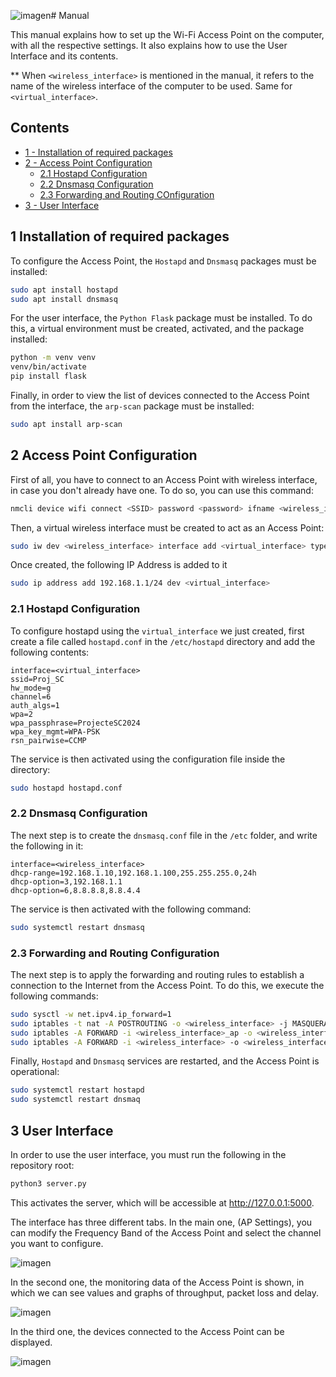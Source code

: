 ![imagen](https://github.com/user-attachments/assets/74254306-9409-465a-9427-737252acafd7)# Manual

This manual explains how to set up the Wi-Fi Access Point on the computer, with all the respective settings.
It also explains how to use the User Interface and its contents.

** When `<wireless_interface>` is mentioned in the manual, it refers to the name of the wireless interface of the computer to be used. Same for `<virtual_interface>`.

## Contents

- [1 - Installation of required packages](#1-Installation-of-required-packages)
- [2 - Access Point Configuration](#2-Access-Point-Configuration)
  - [2.1 Hostapd Configuration](#11-Hostapd-Configuration)
  - [2.2 Dnsmasq Configuration](#12-Dnsmasq-Configuration)
  - [2.3 Forwarding and Routing COnfiguration](#13-Forwarding-and-Routing-Configuration)
- [3 - User Interface](#3-User_Interface)

## 1 Installation of required packages

To configure the Access Point, the `Hostapd` and `Dnsmasq` packages must be installed:

``` sh
sudo apt install hostapd
sudo apt install dnsmasq
```

For the user interface, the `Python Flask` package must be installed. To do this, a virtual environment must be created, activated, and the package installed:

``` sh
python -m venv venv
venv/bin/activate
pip install flask
```

Finally, in order to view the list of devices connected to the Access Point from the interface, the `arp-scan` package must be installed:

``` sh
sudo apt install arp-scan
```

## 2 Access Point Configuration

First of all, you have to connect to an Access Point with wireless interface, in case you don't already have one. To do so, you can use this command:

``` sh
nmcli device wifi connect <SSID> password <password> ifname <wireless_interface>
```

Then, a virtual wireless interface must be created to act as an Access Point:

``` sh
sudo iw dev <wireless_interface> interface add <virtual_interface> type __ap
```

Once created, the following IP Address is added to it

``` sh
sudo ip address add 192.168.1.1/24 dev <virtual_interface>
```

### 2.1 Hostapd Configuration

To configure hostapd using the `virtual_interface` we just created, first create a file called `hostapd.conf` in the `/etc/hostapd` directory and add the following contents:

```plaintext
interface=<virtual_interface>
ssid=Proj_SC
hw_mode=g
channel=6
auth_algs=1
wpa=2
wpa_passphrase=ProjecteSC2024
wpa_key_mgmt=WPA-PSK
rsn_pairwise=CCMP
```

The service is then activated using the configuration file inside the directory:

``` sh
sudo hostapd hostapd.conf
```

### 2.2 Dnsmasq Configuration

The next step is to create the `dnsmasq.conf` file in the `/etc` folder, and write the following in it:

```plaintext
interface=<wireless_interface>
dhcp-range=192.168.1.10,192.168.1.100,255.255.255.0,24h
dhcp-option=3,192.168.1.1
dhcp-option=6,8.8.8.8,8.8.4.4
```

The service is then activated with the following command:

``` sh
sudo systemctl restart dnsmasq
```

### 2.3 Forwarding and Routing Configuration

The next step is to apply the forwarding and routing rules to establish a connection to the Internet from the Access Point. To do this, we execute the following commands:

```sh
sudo sysctl -w net.ipv4.ip_forward=1
sudo iptables -t nat -A POSTROUTING -o <wireless_interface> -j MASQUERADE
sudo iptables -A FORWARD -i <wireless_interface>_ap -o <wireless_interface> -m state --state RELATED,ESTABLISHED -j ACCEPT
sudo iptables -A FORWARD -i <wireless_interface> -o <wireless_interface>_ap -j ACCEPT
```

Finally, `Hostapd` and `Dnsmasq` services are restarted, and the Access Point is operational:

```sh
sudo systemctl restart hostapd
sudo systemctl restart dnsmaq
```

## 3 User Interface

In order to use the user interface, you must run the following in the repository root:

```sh
python3 server.py
```

This activates the server, which will be accessible at http://127.0.0.1:5000.

The interface has three different tabs. In the main one, (AP Settings), you can modify the Frequency Band of the Access Point and select the channel you want to configure.

![imagen](https://github.com/user-attachments/assets/14546f8b-6b07-4e8d-8878-fc65021ffcd0)

In the second one, the monitoring data of the Access Point is shown, in which we can see values and graphs of throughput, packet loss and delay.

![imagen](https://github.com/user-attachments/assets/8c278cb5-8601-46b2-bd0c-be09773b0001)

In the third one, the devices connected to the Access Point can be displayed.

![imagen](https://github.com/user-attachments/assets/40d3a60d-cf23-4828-9ef8-0a5769a72377)

